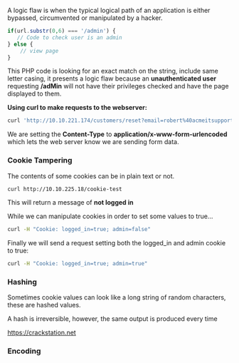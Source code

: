  A logic flaw is when the typical logical path of an application is either bypassed, circumvented or manipulated by a hacker.

```php
if(url.substr(0,6) === '/admin') {
   // Code to check user is an admin
} else {
	// view page
}
```

This PHP code is looking for an exact match on the string, include same letter casing, it presents a logic flaw because an **unauthenticated user** requesting **/adMin** will not have their privileges checked and have the page displayed to them.

**Using curl to make requests to the webserver:**

```bash
curl 'http://10.10.221.174/customers/reset?email=robert%40acmeitsupport.thm' -H 'Content-Type: application/x-www-form-urlencoded' -d 'username=robert'
```

We are setting the **Content-Type** to **application/x-www-form-urlencoded** which lets the web server know we are sending form data.

### Cookie Tampering

The contents of some cookies can be in plain text or not.

```bash
curl http://10.10.225.18/cookie-test
```

This will return a message of **not logged in**

While we can manipulate cookies in order to set some values to true...

```BASH
curl -H "Cookie: logged_in=true; admin=false"
```

Finally we will send a request setting both the logged_in and admin cookie to true:

```bash
curl -H "Cookie: logged_in=true; admin=true"
```

### Hashing

Sometimes cookie values can look like a long string of random characters, these are hashed values.

A hash is irreversible, however, the same output is produced every time

https://crackstation.net

### Encoding

